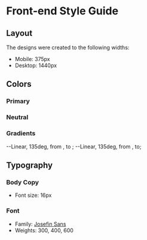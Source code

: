 # Front-end Style Guide

## Layout

The designs were created to the following widths:

- Mobile: 375px
- Desktop: 1440px

## Colors

### Primary



### Neutral



### Gradients

--Linear, 135deg, from , to ;
--Linear, 135deg, from , to;

## Typography

### Body Copy

- Font size: 16px

### Font

- Family: [Josefin Sans](https://fonts.google.com/specimen/Josefin+Sans)
- Weights: 300, 400, 600
